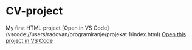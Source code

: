 # CV-project
My first HTML project
[Open in VS Code](vscode://users/radovan/programiranje/projekat 1/index.html)
[Open this project in VS Code](https://vscode.dev/github/Radovan28/CV-project)
